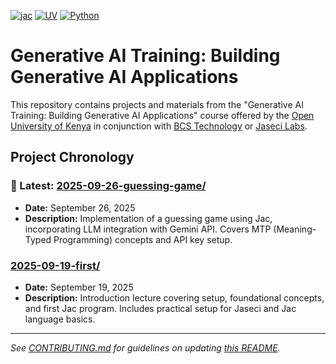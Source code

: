[![jac](https://img.shields.io/badge/jaclang-0.8+-yellow.svg)](https://www.jac-lang.org/)
[![UV](https://img.shields.io/badge/uv-0.8+-violet.svg)](https://docs.astral.sh/uv/getting-started/)
[![Python](https://img.shields.io/badge/Python-3.12+-blue.svg)](https://python.org)
# Generative AI Training: Building Generative AI Applications

This repository contains projects and materials from the "Generative AI Training: Building Generative AI Applications" course offered by the [Open University of Kenya](https://ouk.ac.ke/) in conjunction with [BCS Technology](https://bcstechnology.com.au/) or [Jaseci Labs](https://www.jasecilabs.com/).

## Project Chronology

### 🚀 Latest: [2025-09-26-guessing-game/](2025-09-26-guessing-game/)
- **Date:** September 26, 2025
- **Description:** Implementation of a guessing game using Jac, incorporating LLM integration with Gemini API. Covers MTP (Meaning-Typed Programming) concepts and API key setup.

### [2025-09-19-first/](2025-09-19-first/)
- **Date:** September 19, 2025
- **Description:** Introduction lecture covering setup, foundational concepts, and first Jac program. Includes practical setup for Jaseci and Jac language basics.

---

*See [CONTRIBUTING.md](CONTRIBUTING.md) for guidelines on updating [this README](README.md).*

